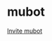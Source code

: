# mubot


[Invite mubot](https://discord.com/api/oauth2/authorize?client_id=1127994770573230140&permissions=277028551936&scope=applications.commands%20bot)